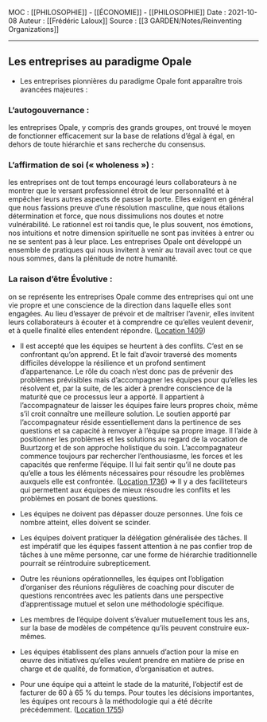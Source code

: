 MOC : [[PHILOSOPHIE]] - [[ÉCONOMIE]] - [[PHILOSOPHIE]]
Date : 2021-10-08
Auteur : [[Frédéric Laloux]]
Source : [[3 GARDEN/Notes/Reinventing Organizations]]
***

## Les entreprises au paradigme Opale
- Les entreprises pionnières du paradigme Opale font apparaître trois avancées majeures : 

### L’autogouvernance : 
les entreprises Opale, y compris des grands groupes, ont trouvé le moyen de fonctionner efficacement sur la base de relations d’égal à égal, en dehors de toute hiérarchie et sans recherche du consensus. 

### L’affirmation de soi (« wholeness ») : 
les entreprises ont de tout temps encouragé leurs collaborateurs à ne montrer que le versant professionnel étroit de leur personnalité et à empêcher leurs autres aspects de passer la porte. Elles exigent en général que nous fassions preuve d’une résolution masculine, que nous étalions détermination et force, que nous dissimulions nos doutes et notre vulnérabilité. Le rationnel est roi tandis que, le plus souvent, nos émotions, nos intuitions et notre dimension spirituelle ne sont pas invitées à entrer ou ne se sentent pas à leur place. 
Les entreprises Opale ont développé un ensemble de pratiques qui nous invitent à venir au travail avec tout ce que nous sommes, dans la plénitude de notre humanité. 

### La raison d’être Évolutive : 
on se représente les entreprises Opale comme des entreprises qui ont une vie propre et une conscience de la direction dans laquelle elles sont engagées. Au lieu d’essayer de prévoir et de maîtriser l’avenir, elles invitent leurs collaborateurs à écouter et à comprendre ce qu’elles veulent devenir, et à quelle finalité elles entendent répondre. ([Location 1409](https://readwise.io/to_kindle?action=open&asin=B081G8HFJH&location=1409))

- Il est accepté que les équipes se heurtent à des conflits. C’est en se confrontant qu’on apprend. Et le fait d’avoir traversé des moments difficiles développe la résilience et un profond sentiment d’appartenance. Le rôle du coach n’est donc pas de prévenir des problèmes prévisibles mais d’accompagner les équipes pour qu’elles les résolvent et, par la suite, de les aider à prendre conscience de la maturité que ce processus leur a apporté. Il appartient à l’accompagnateur de laisser les équipes faire leurs propres choix, même s’il croit connaître une meilleure solution. Le soutien apporté par l’accompagnateur réside essentiellement dans la pertinence de ses questions et sa capacité à renvoyer à l’équipe sa propre image. Il l’aide à positionner les problèmes et les solutions au regard de la vocation de Buurtzorg et de son approche holistique du soin. L’accompagnateur commence toujours par rechercher l’enthousiasme, les forces et les capacités que renferme l’équipe. Il lui fait sentir qu’il ne doute pas qu’elle a tous les éléments nécessaires pour résoudre les problèmes auxquels elle est confrontée. ([Location 1736](https://readwise.io/to_kindle?action=open&asin=B081G8HFJH&location=1736))
=> Il y a des faciliteteurs qui permettent aux équipes de mieux résoudre les conflits et les problèmes en posant de bones questions. 

- Les équipes ne doivent pas dépasser douze personnes. Une fois ce nombre atteint, elles doivent se scinder. 
- Les équipes doivent pratiquer la délégation généralisée des tâches. Il est impératif que les équipes fassent attention à ne pas confier trop de tâches à une même personne, car une forme de hiérarchie traditionnelle pourrait se réintroduire subrepticement. 
- Outre les réunions opérationnelles, les équipes ont l’obligation d’organiser des réunions régulières de coaching pour discuter de questions rencontrées avec les patients dans une perspective d’apprentissage mutuel et selon une méthodologie spécifique. 
- Les membres de l’équipe doivent s’évaluer mutuellement tous les ans, sur la base de modèles de compétence qu’ils peuvent construire eux-mêmes. 
- Les équipes établissent des plans annuels d’action pour la mise en œuvre des initiatives qu’elles veulent prendre en matière de prise en charge et de qualité, de formation, d’organisation et autres. 
- Pour une équipe qui a atteint le stade de la maturité, l’objectif est de facturer de 60 à 65 % du temps. Pour toutes les décisions importantes, les équipes ont recours à la méthodologie qui a été décrite précédemment. ([Location 1755](https://readwise.io/to_kindle?action=open&asin=B081G8HFJH&location=1755))